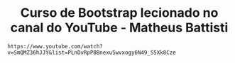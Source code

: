 

<h1 align="center">
    Curso de Bootstrap lecionado no canal do YouTube - Matheus Battisti
    </h1>

    https://www.youtube.com/watch?v=SmQMZ36hJJY&list=PLnDvRpP8Bnexu5wvxogy6N49_S5Xk8Cze

</div>



